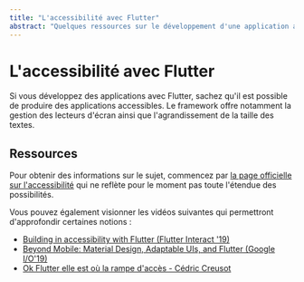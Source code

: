 ```yaml
---
title: "L'accessibilité avec Flutter"
abstract: "Quelques ressources sur le développement d'une application accessible avec Flutter"
---
```


# L'accessibilité avec Flutter

Si vous développez des applications avec Flutter, sachez qu'il est possible de produire des applications accessibles. Le framework offre notamment la gestion des lecteurs d'écran ainsi que l'agrandissement de la taille des textes.

## Ressources

Pour obtenir des informations sur le sujet, commencez par [la page officielle sur l'accessibilité](https://flutter.dev/docs/development/accessibility-and-localization/accessibility) qui ne reflète pour le moment pas toute l'étendue des possibilités.

Vous pouvez également visionner les vidéos suivantes qui permettront d'approfondir certaines notions :
- <a href="https://www.youtube.com/watch?v=bWbBgbmAdQs" lang="en">Building in accessibility with Flutter (Flutter Interact '19)</a>
- <a href="https://youtu.be/YSULAJf6R6M?t=584" lang="en">Beyond Mobile: Material Design, Adaptable UIs, and Flutter (Google I/O'19)</a>
- [Ok Flutter elle est où la rampe d'accès - Cédric Creusot](https://www.youtube.com/watch?v=EqInAYQMYT8)
